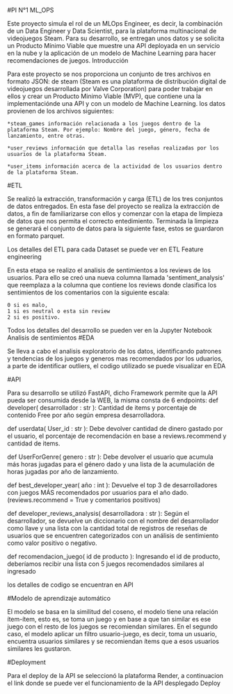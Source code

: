 #PI N°1 ML_OPS

Este proyecto simula el rol de un MLOps Engineer, es decir, la combinación de un Data Engineer y Data Scientist, para la plataforma multinacional de videojuegos Steam. Para su desarrollo, se entregan unos datos y se solicita un Producto Mínimo Viable que muestre una API deployada en un servicio en la nube y la aplicación de un modelo de Machine Learning para hacer recomendaciones de juegos.
Introducción

Para este proyecto se nos proporciona un conjunto de tres archivos en formato JSON: de steam (Steam es una plataforma de distribución digital de videojuegos desarrollada por Valve Corporation) para poder trabajar en ellos y crear un Producto Minimo Viable (MVP), que contiene una la implementaciónde una API y con un modelo de Machine Learning. los datos provienen de los archivos siguientes:

    *steam_games información relacionada a los juegos dentro de la plataforma Steam. Por ejemplo: Nombre del juego, género, fecha de lanzamiento, entre otras.

    *user_reviews información que detalla las reseñas realizadas por los usuarios de la plataforma Steam.

    *user_items información acerca de la actividad de los usuarios dentro de la plataforma Steam.

#ETL

Se realizó la extracción, transformación y carga (ETL) de los tres conjuntos de datos entregados. En esta fase del proyecto se realiza la extracción de datos, a fin de familiarizarse con ellos y comenzar con la etapa de limpieza de datos que nos permita el correcto entedimiento. Terminada la limpieza se generará el conjunto de datos para la siguiente fase, estos se guardaron en formato parquet.

Los detalles del ETL para cada Dataset se puede ver en ETL
Feature engineering

En esta etapa se realizo el analisis de sentimientos a los reviews de los usuarios. Para ello se creó una nueva columna llamada 'sentiment_analysis' que reemplaza a la columna que contiene los reviews donde clasifica los sentimientos de los comentarios con la siguiente escala:

    0 si es malo,
    1 si es neutral o esta sin review
    2 si es positivo.

Todos los detalles del desarrollo se pueden ver en la Jupyter Notebook Analisis de sentimientos
#EDA

Se lleva a cabo el analisis exploratorio de los datos, identificando patrones y tendencias de los juegos y generos mas recomendados por los uduarios, a parte de identificar outliers, el codigo utilizado se puede visualizar en EDA

#API

Para su desarrollo se utilizó FastAPI, dicho Framework permite que la API pueda ser consumida desde la WEB, la misma consta de 6 endpoints: def developer( desarrollador : str ): Cantidad de items y porcentaje de contenido Free por año según empresa desarrolladora.

def userdata( User_id : str ): Debe devolver cantidad de dinero gastado por el usuario, el porcentaje de recomendación en base a reviews.recommend y cantidad de items.

def UserForGenre( genero : str ): Debe devolver el usuario que acumula más horas jugadas para el género dado y una lista de la acumulación de horas jugadas por año de lanzamiento.

def best_developer_year( año : int ): Devuelve el top 3 de desarrolladores con juegos MÁS recomendados por usuarios para el año dado. (reviews.recommend = True y comentarios positivos)

def developer_reviews_analysis( desarrolladora : str ): Según el desarrollador, se devuelve un diccionario con el nombre del desarrollador como llave y una lista con la cantidad total de registros de reseñas de usuarios que se encuentren categorizados con un análisis de sentimiento como valor positivo o negativo.

def recomendacion_juego( id de producto ): Ingresando el id de producto, deberíamos recibir una lista con 5 juegos recomendados similares al ingresado

los detalles de codigo se encuentran en API

#Modelo de aprendizaje automático

El modelo se basa en la similitud del coseno, el modelo tiene una relación ítem-ítem, esto es, se toma un juego y en base a que tan similar es ese juego con el resto de los juegos se recomiendan similares. En el segundo caso, el modelo aplicar un filtro usuario-juego, es decir, toma un usuario, encuentra usuarios similares y se recomiendan ítems que a esos usuarios similares les gustaron.

#Deployment

Para el deploy de la API se seleccionó la plataforma Render, a continuacion el link donde se puede ver el funcionamiento de la API desplegado Deploy
